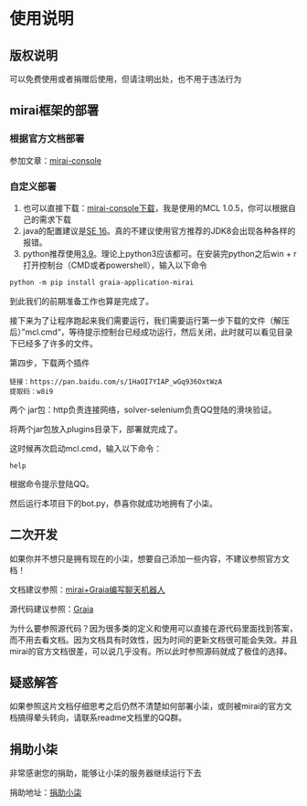 # 使用说明

## 版权说明

可以免费使用或者捐赠后使用，但请注明出处，也不用于违法行为

## mirai框架的部署



### 根据官方文档部署

参加文章：[mirai-console](https://github.com/mamoe/mirai-console)



### 自定义部署

1. 也可以直接下载：[mirai-console下载](https://github.com/iTXTech/mirai-console-loader/releases)，我是使用的MCL 1.0.5，你可以根据自己的需求下载
2. java的配置建议是[SE 16](https://www.oracle.com/java/technologies/javase-jdk16-downloads.html)。真的不建议使用官方推荐的JDK8会出现各种各样的报错。
3. python推荐使用[3.9](https://www.python.org/downloads/)。理论上python3应该都可。在安装完python之后win + r打开控制台（CMD或者powershell），输入以下命令

```dockerfile
python -m pip install graia-application-mirai
```

到此我们的前期准备工作也算是完成了。



接下来为了让程序跑起来我们需要运行，我们需要运行第一步下载的文件（解压后）”mcl.cmd“，等待提示控制台已经成功运行，然后关闭，此时就可以看见目录下已经多了许多的文件。

第四步，下载两个插件

```
链接：https://pan.baidu.com/s/1HaOI7YIAP_wGq936OxtWzA 
提取码：w8i9 
```

两个 jar包：http负责连接网络，solver-selenium负责QQ登陆的滑块验证。

将两个jar包放入plugins目录下，部署就完成了。

这时候再次启动mcl.cmd，输入以下命令：

```
help
```

根据命令提示登陆QQ。

然后运行本项目下的bot.py，恭喜你就成功地拥有了小柒。



## 二次开发

如果你并不想只是拥有现在的小柒，想要自己添加一些内容，不建议参照官方文档！

文档建议参照：[mirai+Graia编写聊天机器人](https://yooziki.github.io/2020/08/297095/)

源代码建议参照：[Graia](https://github.com/GraiaProject/Application)



为什么要参照源代码？因为很多类的定义和使用可以直接在源代码里面找到答案，而不用去看文档。因为文档具有时效性，因为时间的更新文档很可能会失效。并且mirai的官方文档很差，可以说几乎没有。所以此时参照源码就成了极佳的选择。



## 疑惑解答

如果参照这片文档仔细思考之后仍然不清楚如何部署小柒，或则被mirai的官方文档搞得晕头转向，请联系readme文档里的QQ群。



## 捐助小柒

非常感谢您的捐助，能够让小柒的服务器继续运行下去

捐助地址：[捐助小柒](https://github.com/Moyulingjiu/QQbot/blob/master/doc/donation.png)